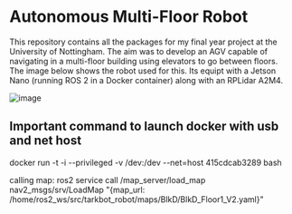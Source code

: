 # Autonomous Multi-Floor Robot

This repository contains all the packages for my final year project at the University of Nottingham. The aim was to develop an AGV capable of navigating in a multi-floor building using elevators to go between floors. The image below shows the robot used for this. Its equipt with a Jetson Nano (running ROS 2 in a Docker container) along with an RPLidar A2M4. 




![image](https://github.com/CraftyCranberry/ros2_ws/assets/82392157/25ea1176-7634-4310-911b-06e8e2ddb827)





## Important command to launch docker with usb and net host
docker run -t -i --privileged -v /dev:/dev --net=host 415cdcab3289 bash


calling map:
ros2 service call /map_server/load_map nav2_msgs/srv/LoadMap "{map_url: /home/ros2_ws/src/tarkbot_robot/maps/BlkD/BlkD_Floor1_V2.yaml}"
